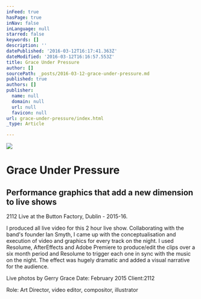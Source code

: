 ```yaml
---
inFeed: true
hasPage: true
inNav: false
inLanguage: null
starred: false
keywords: []
description: ''
datePublished: '2016-03-12T16:17:41.363Z'
dateModified: '2016-03-12T16:16:57.553Z'
title: Grace Under Pressure
author: []
sourcePath: _posts/2016-03-12-grace-under-pressure.md
published: true
authors: []
publisher:
  name: null
  domain: null
  url: null
  favicon: null
url: grace-under-pressure/index.html
_type: Article

---
```

![](https://the-grid-user-content.s3-us-west-2.amazonaws.com/820a9415-6d58-44c3-892b-4ac24fc9a7e1.jpg)

# Grace Under Pressure

## Performance graphics that add a new dimension to live shows

2112 Live at the Button Factory, Dublin - 2015-16\. 

I produced all live video for this 2 hour live show. Collaborating with the band's founder Ian Smyth, I came up with the conceptualisation and execution of video and graphics for every track on the night. I used Resolume, AfterEffects and Adobe Premiere to produce/edit the clips over a six month period and Resolume to trigger each one in sync with the music on the night. The effect was hugely dramatic and added a visual narrative for the audience. 

Live photos by Gerry Grace
Date: February 2015 Client:2112 

Role: Art Director, video editor, compositor, illustrator